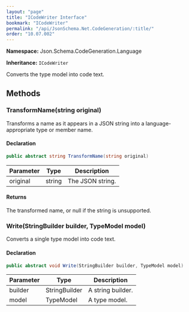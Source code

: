 ```yaml
---
layout: "page"
title: "ICodeWriter Interface"
bookmark: "ICodeWriter"
permalink: "/api/JsonSchema.Net.CodeGeneration/:title/"
order: "10.07.002"
---
```

**Namespace:** Json.Schema.CodeGeneration.Language

**Inheritance:**
`ICodeWriter`

Converts the type model into code text.

## Methods

### TransformName(string original)

Transforms a name as it appears in a JSON string into a language-appropriate type or member name.

#### Declaration

```c#
public abstract string TransformName(string original)
```

| Parameter | Type | Description |
|---|---|---|
| original | string | The JSON string. |


#### Returns

The transformed name, or null if the string is unsupported.

### Write(StringBuilder builder, TypeModel model)

Converts a single type model into code text.

#### Declaration

```c#
public abstract void Write(StringBuilder builder, TypeModel model)
```

| Parameter | Type | Description |
|---|---|---|
| builder | StringBuilder | A string builder. |
| model | TypeModel | A type model. |


